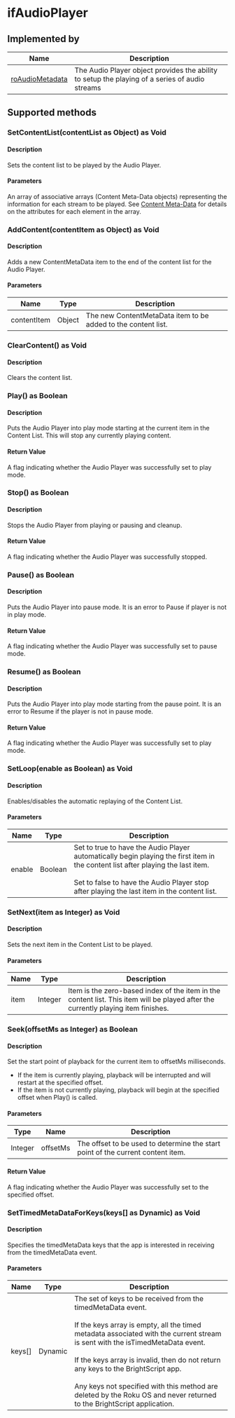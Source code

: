 ifAudioPlayer
=============

Implemented by
--------------

| Name | Description |
| --- | --- |
| [roAudioMetadata](/docs/references/brightscript/components/roaudiometadata.md "roAudioMetadata") | The Audio Player object provides the ability to setup the playing of a series of audio streams |

Supported methods
-----------------

### SetContentList(contentList as Object) as Void

#### Description

Sets the content list to be played by the Audio Player.

#### Parameters

An array of associative arrays (Content Meta-Data objects) representing the information for each stream to be played. See [Content Meta-Data](/docs/developer-program/getting-started/architecture/content-metadata.md " Content Meta-Data") for details on the attributes for each element in the array.

### AddContent(contentItem as Object) as Void

#### Description

Adds a new ContentMetaData item to the end of the content list for the Audio Player.

#### Parameters

| Name | Type | Description |
| --- | --- | --- |
| contentItem | Object | The new ContentMetaData item to be added to the content list. |

### ClearContent() as Void

#### Description

Clears the content list.

### Play() as Boolean

#### Description

Puts the Audio Player into play mode starting at the current item in the Content List. This will stop any currently playing content.

#### Return Value

A flag indicating whether the Audio Player was successfully set to play mode.

### Stop() as Boolean

#### Description

Stops the Audio Player from playing or pausing and cleanup.

#### Return Value

A flag indicating whether the Audio Player was successfully stopped.

### Pause() as Boolean

#### Description

Puts the Audio Player into pause mode. It is an error to Pause if player is not in play mode.

#### Return Value

A flag indicating whether the Audio Player was successfully set to pause mode.

### Resume() as Boolean

#### Description

Puts the Audio Player into play mode starting from the pause point. It is an error to Resume if the player is not in pause mode.

#### Return Value

A flag indicating whether the Audio Player was successfully set to play mode.

### SetLoop(enable as Boolean) as Void

#### Description

Enables/disables the automatic replaying of the Content List.

#### Parameters

| Name | Type | Description |
| --- | --- | --- |
| enable | Boolean | Set to true to have the Audio Player automatically begin playing the first item in the content list after playing the last item.  <br>  <br>Set to false to have the Audio Player stop after playing the last item in the content list. |

### SetNext(item as Integer) as Void

#### Description

Sets the next item in the Content List to be played.

#### Parameters

| Name | Type | Description |
| --- | --- | --- |
| item | Integer | Item is the zero-based index of the item in the content list. This item will be played after the currently playing item finishes. |

### Seek(offsetMs as Integer) as Boolean

#### Description

Set the start point of playback for the current item to offsetMs milliseconds.

*   If the item is currently playing, playback will be interrupted and will restart at the specified offset.
*   If the item is not currently playing, playback will begin at the specified offset when Play() is called.

#### Parameters

| Type | Name | Description |
| --- | --- | --- |
| Integer | offsetMs | The offset to be used to determine the start point of the current content item. |

#### Return Value

A flag indicating whether the Audio Player was successfully set to the specified offset.

### SetTimedMetaDataForKeys(keys\[\] as Dynamic) as Void

#### Description

Specifies the timedMetaData keys that the app is interested in receiving from the timedMetaData event.

#### Parameters

| Name | Type | Description |
| --- | --- | --- |
| keys\[\] | Dynamic | The set of keys to be received from the timedMetaData event.  <br>  <br>If the keys array is empty, all the timed metadata associated with the current stream is sent with the isTimedMetaData event.  <br>  <br>If the keys array is invalid, then do not return any keys to the BrightScript app.  <br>  <br>Any keys not specified with this method are deleted by the Roku OS and never returned to the BrightScript application. |